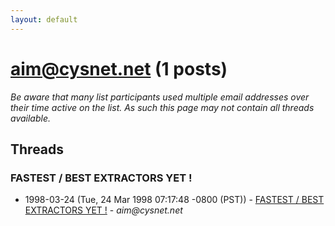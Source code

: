 ```yaml
---
layout: default
---
```


# aim@cysnet.net (1 posts)

_Be aware that many list participants used multiple email addresses over their time active on the list. As such this page may not contain all threads available._

## Threads

### FASTEST / BEST EXTRACTORS YET !
+ 1998-03-24 (Tue, 24 Mar 1998 07:17:48 -0800 (PST)) - [FASTEST / BEST EXTRACTORS YET !](/archive/1998/03/2df904e36ab8aceeef1ffa51976203efbf7dfc158ba704425ceac7c618f91d1a) - _aim@cysnet.net_

